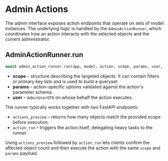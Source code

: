 # Admin Actions

The admin interface exposes action endpoints that operate on sets of model instances. The underlying logic is handled by the `AdminActionRunner`, which coordinates how an action interacts with the selected objects and the current administrator.

## AdminActionRunner.run

```python
await admin_action_runner.run(app, model, action, scope, params, user, admin_site=None)
```

- **scope** – structure describing the targeted objects. It can contain filters or primary key lists and is used to build a queryset.
- **params** – action-specific options validated against the action's parameter schema.
- **user** – `AdminUserDTO` on whose behalf the action executes.

The runner typically works together with two FastAPI endpoints:

- `actions_preview` – returns how many objects match the provided scope before execution.
- `action_run` – triggers the action itself, delegating heavy tasks to the runner.

Using `actions_preview` followed by `action_run` lets clients confirm the affected object count and then execute the action with the same `scope` and `params` payload.

